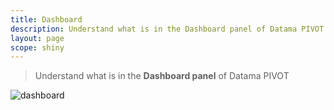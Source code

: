 ```yaml
---
title: Dashboard
description: Understand what is in the Dashboard panel of Datama PIVOT.
layout: page
scope: shiny
---
```


> Understand what is in the **Dashboard panel** of Datama PIVOT

![dashboard]({{site.url}}/{{site.baseurl}}/core_app/pivot/web_application/images/pivotdashboard.png)

